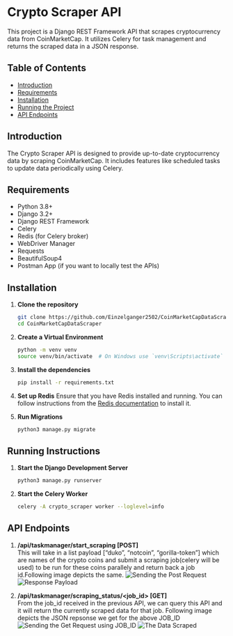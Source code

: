 # Crypto Scraper API

This project is a Django REST Framework API that scrapes cryptocurrency data from CoinMarketCap. It utilizes Celery for task management and returns the scraped data in a JSON response.

## Table of Contents

- [Introduction](#introduction)
- [Requirements](#requirements)
- [Installation](#installation)
- [Running the Project](#running-the-project)
- [API Endpoints](#api-endpoints)
  
## Introduction

The Crypto Scraper API is designed to provide up-to-date cryptocurrency data by scraping CoinMarketCap. It includes features like scheduled tasks to update data periodically using Celery.

## Requirements

- Python 3.8+
- Django 3.2+
- Django REST Framework
- Celery
- Redis (for Celery broker)
- WebDriver Manager
- Requests
- BeautifulSoup4
- Postman App (if you want to locally test the APIs)

## Installation

1. **Clone the repository**
   ```sh
   git clone https://github.com/Einzelganger2502/CoinMarketCapDataScraper.git
   cd CoinMarketCapDataScraper

2. **Create a Virtual Environment**
   ```sh
   python -m venv venv
   source venv/bin/activate  # On Windows use `venv\Scripts\activate`

3. **Install the dependencies**
   ```sh
   pip install -r requirements.txt

4. **Set up Redis**
Ensure that you have Redis installed and running. You can follow instructions from the [ Redis documentation](https://redis.io/docs/latest/) to install it.
   
5. **Run Migrations**
   ```sh
   python3 manage.py migrate

## Running Instructions
1. **Start the Django Development Server**
   ```sh
   python3 manage.py runserver
   
2. **Start the Celery Worker**
   ```sh
   celery -A crypto_scraper worker --loglevel=info

## API Endpoints
1. **/api/taskmanager/start_scraping [POST]**<br>
   This will take in a list payload [“duko”, “notcoin”, “gorilla-token”] which are names of the crypto coins and submit a scraping job(celery will be used) to be run for these coins parallely and return back a job id.Following image depicts the same.
   ![Sending the Post Request](https://github.com/Einzelganger2502/CoinMarketCapDataScraper/blob/main/images/Screenshot%202024-06-11%20145229.png)
   ![Response Payload](https://github.com/Einzelganger2502/CoinMarketCapDataScraper/blob/main/images/Screenshot%202024-06-11%20145252.png)
   
3. **/api/taskmanager/scraping_status/<job_id> [GET]**<br>
   From the job_id received in the previous API, we can query this API and it will return the currently scraped data for that job. Following image depicts the JSON repsonse we get for the above JOB_ID
   ![Sending the Get Request using JOB_ID](https://github.com/Einzelganger2502/CoinMarketCapDataScraper/blob/main/images/Screenshot%202024-06-11%20145312.png)
   ![The Data Scraped](https://github.com/Einzelganger2502/CoinMarketCapDataScraper/blob/main/images/Screenshot%202024-06-11%20145348.png)

